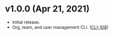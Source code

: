 # v1.0.0 (Apr 21, 2021)

 * Initial release.
 * Org, team, and user management CLI. ([CLI-108](https://jira.axway.com/browse/CLI-108))
